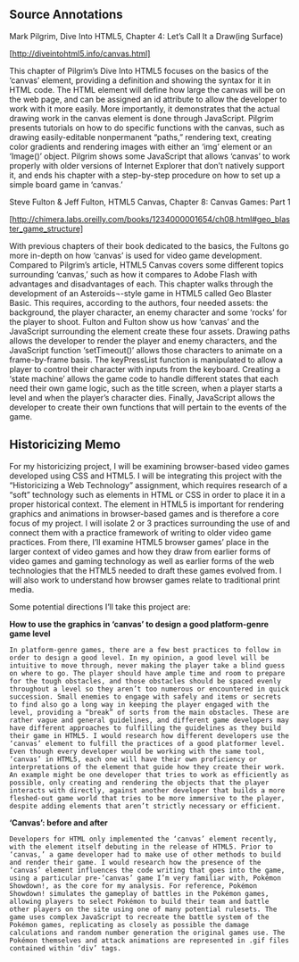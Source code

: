 ## Source Annotations
Mark Pilgrim, Dive Into HTML5, Chapter 4: Let’s Call It a Draw(ing Surface)

[http://diveintohtml5.info/canvas.html]

This chapter of Pilgrim’s Dive Into HTML5 focuses on the basics of the ‘canvas’ element, providing a definition and showing the syntax for it in HTML code. The HTML element will define how large the canvas will be on the web page, and can be assigned an id attribute to allow the developer to work with it more easily. More importantly, it demonstrates that the actual drawing work in the canvas element is done through JavaScript. Pilgrim presents tutorials on how to do specific functions with the canvas, such as drawing easily-editable nonpermanent “paths,” rendering text, creating color gradients and rendering images with either an ‘img’ element or an ‘Image()’ object. Pilgrim shows some JavaScript that allows ‘canvas’ to work properly with older versions of Internet Explorer that don’t natively support it, and ends his chapter with a step-by-step procedure on how to set up a simple board game in ‘canvas.’


Steve Fulton & Jeff Fulton, HTML5 Canvas, Chapter 8: Canvas Games: Part 1

[http://chimera.labs.oreilly.com/books/1234000001654/ch08.html#geo_blaster_game_structure]

With previous chapters of their book dedicated to the basics, the Fultons go more in-depth on how ‘canvas’ is used for video game development. Compared to Pilgrim’s article, HTML5 Canvas covers some different topics surrounding ‘canvas,’ such as how it compares to Adobe Flash with advantages and disadvantages of each. This chapter walks through the development of an Asteroids¬-style game in HTML5 called Geo Blaster Basic. This requires, according to the authors, four needed assets: the background, the player character, an enemy character and some ‘rocks’ for the player to shoot. Fulton and Fulton show us how ‘canvas’ and the JavaScript surrounding the element create these four assets. Drawing paths allows the developer to render the player and enemy characters, and the JavaScript function ‘setTimeout()’ allows those characters to animate on a frame-by-frame basis. The keyPressList function is manipulated to allow a player to control their character with inputs from the keyboard. Creating a ‘state machine’ allows the game code to handle different states that each need their own game logic, such as the title screen, when a player starts a level and when the player’s character dies. Finally, JavaScript allows the developer to create their own functions that will pertain to the events of the game.

## Historicizing Memo
For my historicizing project, I will be examining browser-based video games developed using CSS and HTML5. I will be integrating this project with the “Historicizing a Web Technology” assignment, which requires research of a “soft” technology such as elements in HTML or CSS in order to place it in a proper historical context. The <canvas> element in HTML5 is important for rendering graphics and animations in browser-based games and is therefore a core focus of my project. I will isolate 2 or 3 practices surrounding the use of <canvas> and connect them with a practice framework of writing to older video game practices. From there, I’ll examine HTML5 browser games’ place in the larger context of video games and how they draw from earlier forms of video games and gaming technology as well as earlier forms of the web technologies that the HTML5 needed to draft these games evolved from. I will also work to understand how browser games relate to traditional print media.

Some potential directions I’ll take this project are:

**How to use the graphics in ‘canvas’ to design a good platform-genre game level**

	In platform-genre games, there are a few best practices to follow in order to design a good level. In my opinion, a good level will be intuitive to move through, never making the player take a blind guess on where to go. The player should have ample time and room to prepare for the tough obstacles, and those obstacles should be spaced evenly throughout a level so they aren’t too numerous or encountered in quick succession. Small enemies to engage with safely and items or secrets to find also go a long way in keeping the player engaged with the level, providing a “break” of sorts from the main obstacles. These are rather vague and general guidelines, and different game developers may have different approaches to fulfilling the guidelines as they build their game in HTML5. I would research how different developers use the ‘canvas’ element to fulfill the practices of a good platformer level. Even though every developer would be working with the same tool, ‘canvas’ in HTML5, each one will have their own proficiency or interpretations of the element that guide how they create their work. An example might be one developer that tries to work as efficiently as possible, only creating and rendering the objects that the player interacts with directly, against another developer that builds a more fleshed-out game world that tries to be more immersive to the player, despite adding elements that aren’t strictly necessary or efficient.
    
**‘Canvas’: before and after**

	Developers for HTML only implemented the ‘canvas’ element recently, with the element itself debuting in the release of HTML5. Prior to ‘canvas,’ a game developer had to make use of other methods to build and render their game. I would research how the presence of the ‘canvas’ element influences the code writing that goes into the game, using a particular pre-‘canvas’ game I’m very familiar with, Pokémon Showdown!, as the core for my analysis. For reference, Pokémon Showdown! simulates the gameplay of battles in the Pokémon games, allowing players to select Pokémon to build their team and battle other players on the site using one of many potential rulesets. The game uses complex JavaScript to recreate the battle system of the Pokémon games, replicating as closely as possible the damage calculations and random number generation the original games use. The Pokémon themselves and attack animations are represented in .gif files contained within ‘div’ tags.




